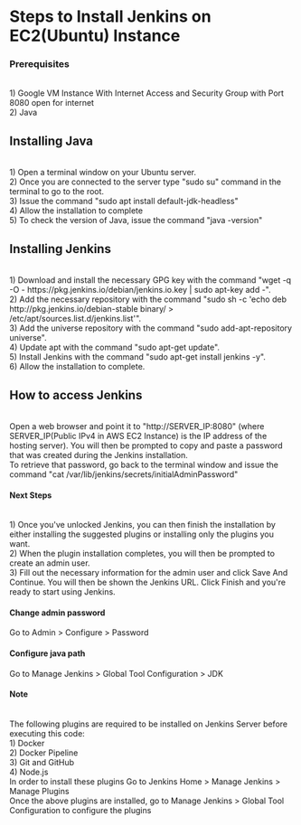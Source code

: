 # Steps to Install Jenkins on EC2(Ubuntu) Instance #
### Prerequisites ###
</br>
1) Google VM Instance With Internet Access and Security Group with Port 8080 open for internet
</br>
2) Java

## Installing Java ##
</br>
1) Open a terminal window on your Ubuntu server.
</br>
2) Once you are connected to the server type "sudo su" command in the terminal to go to the root.
</br>
3) Issue the command "sudo apt install default-jdk-headless"
</br>
4) Allow the installation to complete
</br>
5) To check the version of Java, issue the command "java -version"

## Installing Jenkins ##
</br>
1) Download and install the necessary GPG key with the command "wget -q -O - https://pkg.jenkins.io/debian/jenkins.io.key | sudo apt-key add -".
</br>
2) Add the necessary repository with the command "sudo sh -c 'echo deb http://pkg.jenkins.io/debian-stable binary/ > /etc/apt/sources.list.d/jenkins.list'".
</br>
3) Add the universe repository with the command "sudo add-apt-repository universe".
</br>
4) Update apt with the command "sudo apt-get update".
</br>
5) Install Jenkins with the command "sudo apt-get install jenkins -y".
</br>
6) Allow the installation to complete.

## How to access Jenkins ##
</br>
Open a web browser and point it to "http://SERVER_IP:8080" (where SERVER_IP(Public IPv4 in AWS EC2 Instance) is the IP address of the hosting server). You will then be prompted to copy and paste a password that was created during the Jenkins installation. 
</br>
To retrieve that password, go back to the terminal window and issue the command "cat /var/lib/jenkins/secrets/initialAdminPassword"

#### Next Steps ####
</br>
1) Once you've unlocked Jenkins, you can then finish the installation by either installing the suggested plugins or installing only the plugins you want. 
</br>
2) When the plugin installation completes, you will then be prompted to create an admin user.
</br>
3) Fill out the necessary information for the admin user and click Save And Continue. You will then be shown the Jenkins URL. Click Finish and you're ready to start using Jenkins.

#### Change admin password ####
Go to Admin > Configure > Password

#### Configure java path ####
Go to Manage Jenkins > Global Tool Configuration > JDK

#### Note ####
</br>
The following plugins are required to be installed on Jenkins Server before executing this code:
</br>
1) Docker 
</br>
2) Docker Pipeline
</br>
3) Git and GitHub 
</br>
4) Node.js 
</br>
In order to install these plugins Go to Jenkins Home > Manage Jenkins > Manage Plugins
</br>
Once the above plugins are installed, go to Manage Jenkins > Global Tool Configuration to configure the plugins




